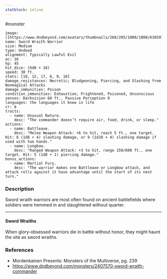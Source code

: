 ```yaml
---
statblock: inline
---
```

 #monster 

```statblock
image: [[https://www.dndbeyond.com/avatars/thumbnails/268/205/1000/1000/636597572553866730.png]]
name: Sword Wraith Warrior
size: Medium
type: Undead
alignment: Typically Lawful Evil
ac: 16
hp: 45
hit_dice: (6d8 + 18)
speed: 30 ft.
stats: [18, 12, 17, 6, 9, 10]
damage_resistances: Necrotic; Bludgeoning, Piercing, and Slashing from Nonmagical Attacks
damage_immunities: Poison
condition_immunities: Exhaustion, Frightened, Poisoned, Unconscious
senses: Darkvision 60 ft., Passive Perception 9
languages: the languages it knew in life
cr: 8
traits:
  - name: Unusual Nature.
    desc: "The commander doesn’t require air, food, drink, or sleep."
actions:
  - name: Battleaxe.
    desc: "Melee Weapon Attack: +6 to hit, reach 5 ft., one target. Hit: 8 (1d8 + 4) slashing damage, or 9 (1d10 + 4) slashing damage if used with two hands."
  - name: Longbow.
    desc: "Ranged Weapon Attack: +3 to hit, range 150/600 ft., one target. Hit: 5 (1d8 + 1) piercing damage."
bonus_actions:
  - name: Martial Fury.
    desc: "The warrior makes one Battleaxe or Longbow attack, and attack rolls against it have advantage until the start of its next turn."
```

### Description

Sword wraith warriors are most often found on ancient battlefields where soldiers were hemmed in and slaughtered without quarter.

---

#### Sword Wraiths

When glory-obsessed warriors die in battle without honor, they might haunt the site as sword wraiths.

### References

* Mordenkainen Presents: Monsters of the Multiverse, pg. 239
* https://www.dndbeyond.com/monsters/2407570-sword-wraith-commander
